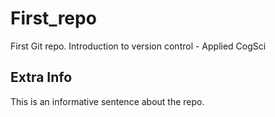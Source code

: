 # First_repo
First Git repo. Introduction to version control - Applied CogSci

## Extra Info
This is an informative sentence about the repo.
